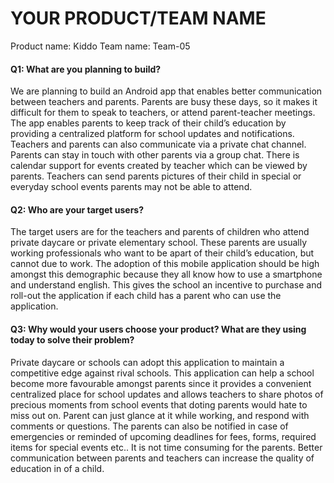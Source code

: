 # YOUR PRODUCT/TEAM NAME

Product name: Kiddo
Team name: Team-05

#### Q1: What are you planning to build?

We are planning to build an Android app that enables better communication between teachers and parents. Parents are busy these days, so it makes it difficult for them to speak to teachers, or attend parent-teacher meetings. The app enables parents to keep track of their child’s education by providing a centralized platform for school updates and notifications. Teachers and parents can also communicate via a private chat channel.  Parents can stay in touch with other parents via a group chat. There is calendar support for events created by teacher which can be viewed by parents. Teachers can send parents pictures of their child in special or everyday school events parents may not be able to attend.

#### Q2: Who are your target users?

The target users are for the teachers and parents of children who attend private daycare or private elementary school. These parents are usually working professionals who want to be apart of their child’s education, but cannot due to work. The adoption of this mobile application should be high amongst this demographic because they all know how to use a smartphone and understand english. This gives the school an incentive to purchase and roll-out the application if each child has a parent who can use the application.

#### Q3: Why would your users choose your product? What are they using today to solve their problem?

Private daycare or schools can adopt this application to maintain a competitive edge against rival schools. This application can help a school become more favourable amongst parents since it provides a convenient centralized place for school updates and allows teachers to share photos of precious moments from school events that doting parents would hate to miss out on. Parent can just glance at it while working, and respond with comments or questions. The parents can also be notified in case of emergencies or reminded of upcoming deadlines for fees, forms, required items for special events etc.. It is not time consuming for the parents.  Better communication between parents and teachers can increase the quality of education in of a child. 
